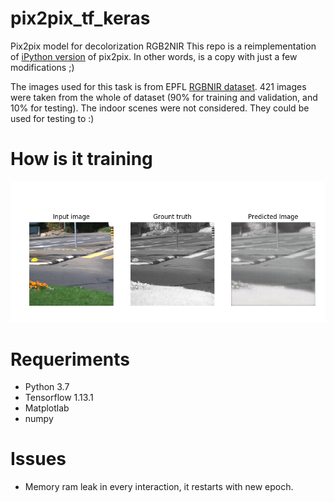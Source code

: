 # pix2pix_tf_keras
Pix2pix model for decolorization RGB2NIR
This repo is a reimplementation of [iPython version](https://github.com/tensorflow/tensorflow/blob/r1.13/tensorflow/contrib/eager/python/examples/pix2pix/pix2pix_eager.ipynb) of pix2pix. In other words, is a copy with just a few modifications ;)

The images used for this task is from EPFL [RGBNIR dataset](https://ivrl.epfl.ch/research-2/research-downloads/supplementary_material-cvpr11-index-html/). 421 images were taken from the whole of dataset (90% for training and validation, and 10% for testing). The indoor scenes were not considered. They could be used for testing to :)
# How is it training

<div align='center'>
  <img src="figs/epoch2.png" width="800"/>
</div>

# Requeriments

* Python 3.7
* Tensorflow 1.13.1
* Matplotlab
* numpy

# Issues
* Memory ram leak in every interaction, it restarts with new epoch.

